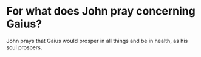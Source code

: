 # For what does John pray concerning Gaius?

John prays that Gaius would prosper in all things and be in health, as his soul prospers.
